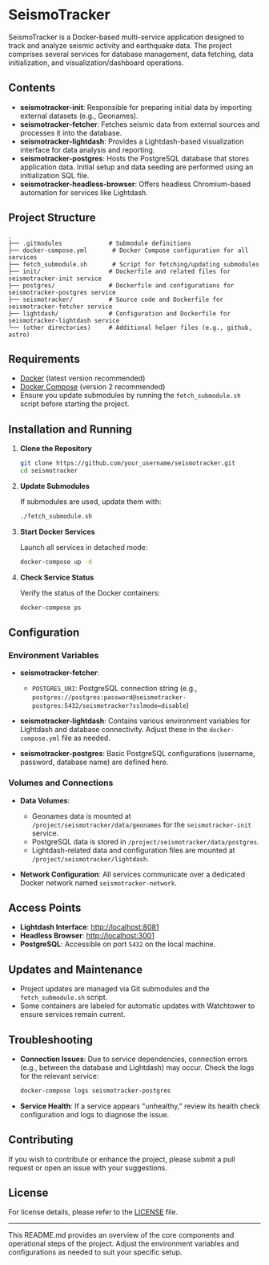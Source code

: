 # SeismoTracker

SeismoTracker is a Docker-based multi-service application designed to track and analyze seismic activity and earthquake data. The project comprises several services for database management, data fetching, data initialization, and visualization/dashboard operations.

## Contents

- **seismotracker-init**: Responsible for preparing initial data by importing external datasets (e.g., Geonames).
- **seismotracker-fetcher**: Fetches seismic data from external sources and processes it into the database.
- **seismotracker-lightdash**: Provides a Lightdash-based visualization interface for data analysis and reporting.
- **seismotracker-postgres**: Hosts the PostgreSQL database that stores application data. Initial setup and data seeding are performed using an initialization SQL file.
- **seismotracker-headless-browser**: Offers headless Chromium-based automation for services like Lightdash.

## Project Structure

```
.
├── .gitmodules             # Submodule definitions
├── docker-compose.yml       # Docker Compose configuration for all services
├── fetch_submodule.sh       # Script for fetching/updating submodules
├── init/                   # Dockerfile and related files for seismotracker-init service
├── postgres/               # Dockerfile and configurations for seismotracker-postgres service
├── seismotracker/          # Source code and Dockerfile for seismotracker-fetcher service
├── lightdash/              # Configuration and Dockerfile for seismotracker-lightdash service
└── (other directories)     # Additional helper files (e.g., github, astro)
```

## Requirements

- [Docker](https://www.docker.com/get-started) (latest version recommended)
- [Docker Compose](https://docs.docker.com/compose/install/) (version 2 recommended)
- Ensure you update submodules by running the `fetch_submodule.sh` script before starting the project.

## Installation and Running

1. **Clone the Repository**

   ```bash
   git clone https://github.com/your_username/seismotracker.git
   cd seismotracker
   ```

2. **Update Submodules**

   If submodules are used, update them with:

   ```bash
   ./fetch_submodule.sh
   ```

3. **Start Docker Services**

   Launch all services in detached mode:

   ```bash
   docker-compose up -d
   ```

4. **Check Service Status**

   Verify the status of the Docker containers:

   ```bash
   docker-compose ps
   ```

## Configuration

### Environment Variables

- **seismotracker-fetcher**:
  - `POSTGRES_URI`: PostgreSQL connection string (e.g., `postgres://postgres:password@seismotracker-postgres:5432/seismotracker?sslmode=disable`)

- **seismotracker-lightdash**: Contains various environment variables for Lightdash and database connectivity. Adjust these in the `docker-compose.yml` file as needed.

- **seismotracker-postgres**: Basic PostgreSQL configurations (username, password, database name) are defined here.

### Volumes and Connections

- **Data Volumes**:
  - Geonames data is mounted at `/project/seismotracker/data/geonames` for the `seismotracker-init` service.
  - PostgreSQL data is stored in `/project/seismotracker/data/postgres`.
  - Lightdash-related data and configuration files are mounted at `/project/seismotracker/lightdash`.

- **Network Configuration**: All services communicate over a dedicated Docker network named `seismotracker-network`.

## Access Points

- **Lightdash Interface**: [http://localhost:8081](http://localhost:8081)
- **Headless Browser**: [http://localhost:3001](http://localhost:3001)
- **PostgreSQL**: Accessible on port `5432` on the local machine.

## Updates and Maintenance

- Project updates are managed via Git submodules and the `fetch_submodule.sh` script.
- Some containers are labeled for automatic updates with Watchtower to ensure services remain current.

## Troubleshooting

- **Connection Issues**: Due to service dependencies, connection errors (e.g., between the database and Lightdash) may occur. Check the logs for the relevant service:

  ```bash
  docker-compose logs seismotracker-postgres
  ```

- **Service Health**: If a service appears "unhealthy," review its health check configuration and logs to diagnose the issue.

## Contributing

If you wish to contribute or enhance the project, please submit a pull request or open an issue with your suggestions.

## License

For license details, please refer to the [LICENSE](LICENSE) file.

---

This README.md provides an overview of the core components and operational steps of the project. Adjust the environment variables and configurations as needed to suit your specific setup.